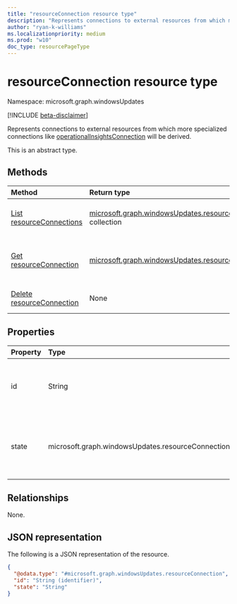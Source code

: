 ```yaml
---
title: "resourceConnection resource type"
description: "Represents connections to external resources from which more specialized connections will be derived."
author: "ryan-k-williams"
ms.localizationpriority: medium
ms.prod: "w10"
doc_type: resourcePageType
---
```


# resourceConnection resource type

Namespace: microsoft.graph.windowsUpdates

[!INCLUDE [beta-disclaimer](../../includes/beta-disclaimer.md)]

Represents connections to external resources from which more specialized connections like [operationalInsightsConnection](../resources/windowsupdates-operationalinsightsconnection.md) will be derived.

This is an abstract type.

## Methods
|Method|Return type|Description|
|:---|:---|:---|
|[List resourceConnections](../api/adminwindowsupdates-list-resourceconnections.md)|[microsoft.graph.windowsUpdates.resourceConnection](../resources/windowsupdates-resourceconnection.md) collection|Get a list of the [resourceConnection](../resources/windowsupdates-resourceconnection.md) objects and their properties.|
|[Get resourceConnection](../api/windowsupdates-resourceconnection-get.md)|[microsoft.graph.windowsUpdates.resourceConnection](../resources/windowsupdates-resourceconnection.md)|Read the properties and relationships of a [resourceConnection](../resources/windowsupdates-resourceconnection.md) object.|
|[Delete resourceConnection](../api/windowsupdates-resourceconnection-delete.md)|None|Delete a [resourceConnection](../resources/windowsupdates-resourceconnection.md) object.|

## Properties
|Property|Type|Description|
|:---|:---|:---|
|id|String|An identifier for the resource connection. Key. Not nullable. Read-only. Returned by default.|
|state|microsoft.graph.windowsUpdates.resourceConnectionState|The state of the connection. The possible values are: `connected`, `notAuthorized`, `notFound`, `unknownFutureValue`.|

## Relationships
None.

## JSON representation
The following is a JSON representation of the resource.
<!-- {
  "blockType": "resource",
  "keyProperty": "id",
  "@odata.type": "microsoft.graph.windowsUpdates.resourceConnection",
  "baseType": "microsoft.graph.entity",
  "openType": false
}
-->
``` json
{
  "@odata.type": "#microsoft.graph.windowsUpdates.resourceConnection",
  "id": "String (identifier)",
  "state": "String"
}
```

